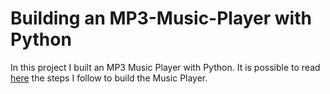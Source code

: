 # Building an MP3-Music-Player with Python

In this project I built an MP3 Music Player with Python.
It is possible to read [here](https://towardsdatascience.com/how-to-build-an-mp3-music-player-with-python-619e0c0dcee2?sk=6bdd9b964893009dccb7985a3f33ecce) the steps I follow to build the Music Player. 
